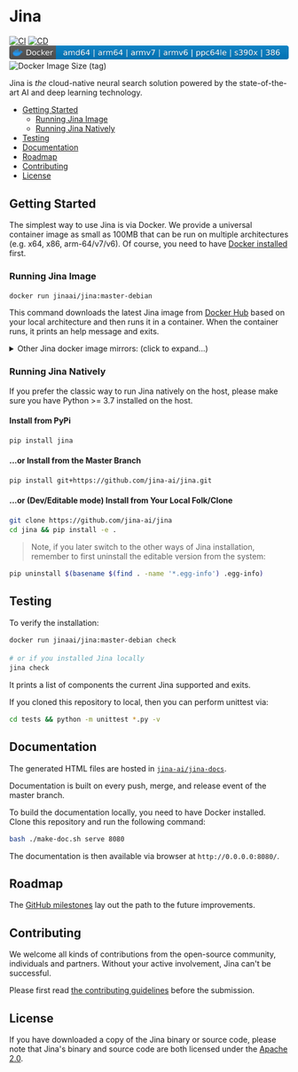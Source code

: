 # Jina

[![CI](https://github.com/jina-ai/jina/workflows/CI/badge.svg)](https://github.com/jina-ai/jina/actions?query=workflow%3ACI)
[![CD](https://github.com/jina-ai/jina/workflows/CD/badge.svg?branch=master)](https://github.com/jina-ai/jina/actions?query=workflow%3ACD)
[![Docker](.github/docker-badge.svg)](https://hub.docker.com/r/jinaai/jina/tags)
![Docker Image Size (tag)](https://img.shields.io/docker/image-size/jinaai/jina/master-debian?logo=docker)

Jina is *the* cloud-native neural search solution powered by the state-of-the-art AI and deep learning technology.

<!-- START doctoc generated TOC please keep comment here to allow auto update -->
<!-- DON'T EDIT THIS SECTION, INSTEAD RE-RUN doctoc TO UPDATE -->


- [Getting Started](#getting-started)
  - [Running Jina Image](#running-jina-image)
  - [Running Jina Natively](#running-jina-natively)
- [Testing](#testing)
- [Documentation](#documentation)
- [Roadmap](#roadmap)
- [Contributing](#contributing)
- [License](#license)

<!-- END doctoc generated TOC please keep comment here to allow auto update -->

## Getting Started

The simplest way to use Jina is via Docker. We provide a universal container image as small as 100MB that can be run on multiple architectures (e.g. x64, x86, arm-64/v7/v6). Of course, you need to have [Docker installed](https://docs.docker.com/install/) first. 

### Running Jina Image

```bash
docker run jinaai/jina:master-debian
```

This command downloads the latest Jina image from [Docker Hub](https://hub.docker.com/r/jinaai/jina/tags) based on your local architecture and then runs it in a container. When the container runs, it prints an help message and exits.

<details>
 <summary>Other Jina docker image mirrors: (click to expand...)</summary>

> 🚨 We have stopped updating these two registries. They are just listed here for reference and they will be deleted anytime soon.

#### Github Package (Do not support multiarch)

```bash
docker login -u USERNAME -p TOKEN docker.pkg.github.com
docker run docker.pkg.github.com/jina-ai/jina/jina:[tag]
```

#### Tencent Cloud (Too slow to upload)

```bash
docker login -u USERNAME -p TOKEN ccr.ccs.tencentyun.com
docker run ccr.ccs.tencentyun.com/jina/jina:[tag]
```
</details>

### Running Jina Natively

If you prefer the classic way to run Jina natively on the host, please make sure you have Python >= 3.7 installed on the host. 

#### Install from PyPi
 
```bash
pip install jina
```

#### ...or Install from the Master Branch

```bash
pip install git+https://github.com/jina-ai/jina.git
```

#### ...or (Dev/Editable mode) Install from Your Local Folk/Clone 

```bash
git clone https://github.com/jina-ai/jina
cd jina && pip install -e .
``` 

> Note, if you later switch to the other ways of Jina installation, remember to first uninstall the editable version from the system:
  ```bash
  pip uninstall $(basename $(find . -name '*.egg-info') .egg-info)
  ```

## Testing

To verify the installation:

```bash
docker run jinaai/jina:master-debian check

# or if you installed Jina locally
jina check
```

It prints a list of components the current Jina supported and exits.

If you cloned this repository to local, then you can perform unittest via:

```bash
cd tests && python -m unittest *.py -v
```
  
## Documentation 

The generated HTML files are hosted in [`jina-ai/jina-docs`](https://github.com/jina-ai/jina-docs).

Documentation is built on every push, merge, and release event of the master branch. 
 
To build the documentation locally, you need to have Docker installed. Clone this repository and run the following command: 

```bash
bash ./make-doc.sh serve 8080
```

The documentation is then available via browser at `http://0.0.0.0:8080/`.

## Roadmap

The [GitHub milestones](https://github.com/jina-ai/jina/milestones) lay out the path to the future improvements.

## Contributing

We welcome all kinds of contributions from the open-source community, individuals and partners. Without your active involvement, Jina can't be successful.

Please first read [the contributing guidelines](CONTRIBUTING.md) before the submission. 

## License

If you have downloaded a copy of the Jina binary or source code, please note that Jina's binary and source code are both licensed under the [Apache 2.0](LICENSE).
